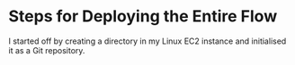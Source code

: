 # Steps for Deploying the Entire Flow

I started off by creating a directory in my Linux EC2 instance and initialised it as a Git repository. 
